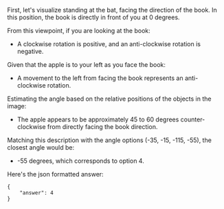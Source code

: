 First, let's visualize standing at the bat, facing the direction of the book. In this position, the book is directly in front of you at 0 degrees.

From this viewpoint, if you are looking at the book:
- A clockwise rotation is positive, and an anti-clockwise rotation is negative.

Given that the apple is to your left as you face the book:
- A movement to the left from facing the book represents an anti-clockwise rotation.

Estimating the angle based on the relative positions of the objects in the image:
- The apple appears to be approximately 45 to 60 degrees counter-clockwise from directly facing the book direction.

Matching this description with the angle options (-35, -15, -115, -55), the closest angle would be:
- -55 degrees, which corresponds to option 4.

Here's the json formatted answer:

```
{
    "answer": 4
}
```